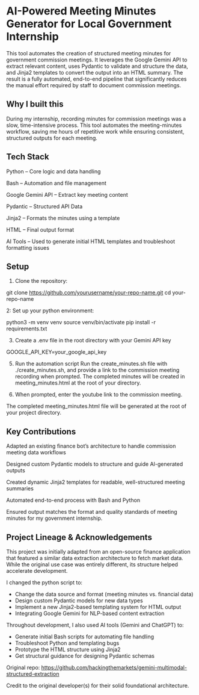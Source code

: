 
# AI-Powered Meeting Minutes Generator for Local Government Internship 


This tool automates the creation of structured meeting minutes for government commission meetings. It leverages the Google Gemini API to extract relevant content, uses Pydantic to validate and structure the data, and Jinja2 templates to convert the output into an HTML summary. The result is a fully automated, end-to-end pipeline that significantly reduces the manual effort required by staff to document commission meetings. 

## Why I built this

During my internship, recording minutes for commission meetings was a slow, time-intensive process.
This tool automates the meeting-minutes workflow, saving me hours of repetitive work while ensuring consistent, structured outputs for each meeting. 


## Tech Stack

Python – Core logic and data handling

Bash – Automation and file management

Google Gemini API – Extract key meeting content

Pydantic – Structured API Data 

Jinja2 – Formats the minutes using a template

HTML – Final output format

AI Tools – Used to generate initial HTML templates and troubleshoot formatting issues

## Setup 


1. Clone the repository:

git clone https://github.com/yourusername/your-repo-name.git
cd your-repo-name

2: Set up your python environment:

python3 -m venv venv
source venv/bin/activate
pip install -r requirements.txt

3. Create a .env file in the root directory with your Gemini API key

GOOGLE_API_KEY=your_google_api_key


5. Run the automation script 
Run the create_minutes.sh file with ./create_minutes.sh, and provide a link to the commission meeting recording when prompted. The completed minutes will be created in meeting_minutes.html at the root of your directory.

6. When prompted, enter the youtube link to the commission meeting.

The completed meeting_minutes.html file will be generated at the root of your project directory.

## Key Contributions 

Adapted an existing finance bot’s architecture to handle commission meeting data workflows

Designed custom Pydantic models to structure and guide AI-generated outputs

Created dynamic Jinja2 templates for readable, well-structured meeting summaries

Automated end-to-end process with Bash and Python

Ensured output matches the format and quality standards of meeting minutes for my government internship.

## Project Lineage & Acknowledgements



This project was initially adapted from an open-source finance application that featured a similar data extraction architecture to fetch market data. While the original use case was entirely different, its structure helped accelerate development.

I changed the python script to:
- Change the data source and format (meeting minutes vs. financial data)
- Design custom Pydantic models for new data types
- Implement a new Jinja2-based templating system for HTML output
- Integrating Google Gemini for NLP-based content extraction

Throughout development, I also used AI tools (Gemini and ChatGPT) to:
- Generate initial Bash scripts for automating file handling
- Troubleshoot Python and templating bugs
- Prototype the HTML structure using Jinja2
- Get structural guidance for designing Pydantic schemas

Original repo: https://github.com/hackingthemarkets/gemini-multimodal-structured-extraction

Credit to the original developer(s) for their solid foundational architecture.


```

